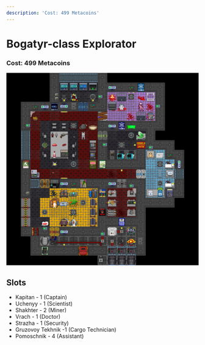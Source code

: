 ```yaml
---
description: 'Cost: 499 Metacoins'
---
```


# Bogatyr-class Explorator

### Cost:  499 Metacoins

![](<../.gitbook/assets/image (39).png>)

## Slots

* Kapitan - 1 (Captain)
* Uchenyy - 1 (Scientist)
* Shakhter - 2 (Miner)
* Vrach - 1 (Doctor)
* Strazha - 1 (Security)
* Gruzovoy Tekhnik -1 (Cargo Technician)&#x20;
* Pomoschnik - 4 (Assistant)
